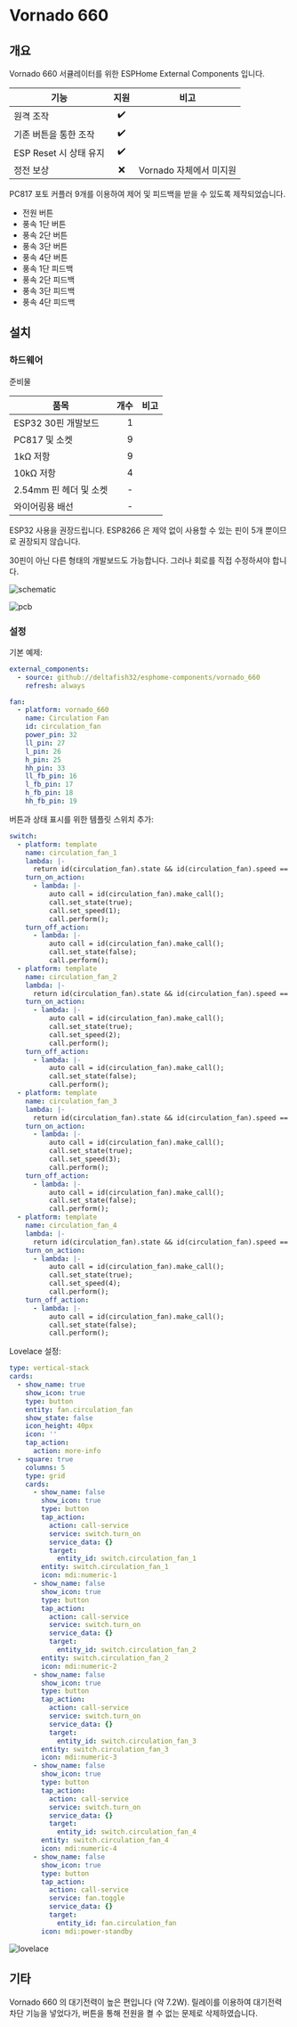 # Vornado 660
## 개요
Vornado 660 서큘레이터를 위한 ESPHome External Components 입니다.

| 기능 | 지원 | 비고 |
| - | :-: | - |
| 원격 조작 | ✔️ | |
| 기존 버튼을 통한 조작 | ✔️ | |
| ESP Reset 시 상태 유지 | ✔️ | |
| 정전 보상 | ❌ | Vornado 자체에서 미지원 |

PC817 포토 커플러 9개를 이용하여 제어 및 피드백을 받을 수 있도록 제작되었습니다.

- 전원 버튼
- 풍속 1단 버튼
- 풍속 2단 버튼
- 풍속 3단 버튼
- 풍속 4단 버튼
- 풍속 1단 피드백
- 풍속 2단 피드백
- 풍속 3단 피드백
- 풍속 4단 피드백


## 설치
### 하드웨어
준비물

| 품목 | 개수 | 비고 |
| - | -: | - |
| ESP32 30핀 개발보드 | 1 | |
| PC817 및 소켓 | 9 | |
| 1kΩ 저항 | 9 | |
| 10kΩ 저항 | 4 | |
| 2.54mm 핀 헤더 및 소켓 | - | |
| 와이어링용 배선 | - | |

ESP32 사용을 권장드립니다. ESP8266 은 제약 없이 사용할 수 있는 핀이 5개 뿐이므로 권장되지 않습니다.

30핀이 아닌 다른 형태의 개발보드도 가능합니다. 그러나 회로를 직접 수정하셔야 합니다.

![schematic](./pcb/vornado_schem.png)

![pcb](./pcb/vornado_pcb.png)


### 설정
기본 예제:

```yaml
external_components:
  - source: github://deltafish32/esphome-components/vornado_660
    refresh: always

fan:
  - platform: vornado_660
    name: Circulation Fan
    id: circulation_fan
    power_pin: 32
    ll_pin: 27
    l_pin: 26
    h_pin: 25
    hh_pin: 33
    ll_fb_pin: 16
    l_fb_pin: 17
    h_fb_pin: 18
    hh_fb_pin: 19
```

버튼과 상태 표시를 위한 템플릿 스위치 추가:

```yaml
switch:
  - platform: template
    name: circulation_fan_1
    lambda: |-
      return id(circulation_fan).state && id(circulation_fan).speed == 1;
    turn_on_action:
      - lambda: |-
          auto call = id(circulation_fan).make_call();
          call.set_state(true);
          call.set_speed(1);
          call.perform();
    turn_off_action:
      - lambda: |-
          auto call = id(circulation_fan).make_call();
          call.set_state(false);
          call.perform();
  - platform: template
    name: circulation_fan_2
    lambda: |-
      return id(circulation_fan).state && id(circulation_fan).speed == 2;
    turn_on_action:
      - lambda: |-
          auto call = id(circulation_fan).make_call();
          call.set_state(true);
          call.set_speed(2);
          call.perform();
    turn_off_action:
      - lambda: |-
          auto call = id(circulation_fan).make_call();
          call.set_state(false);
          call.perform();
  - platform: template
    name: circulation_fan_3
    lambda: |-
      return id(circulation_fan).state && id(circulation_fan).speed == 3;
    turn_on_action:
      - lambda: |-
          auto call = id(circulation_fan).make_call();
          call.set_state(true);
          call.set_speed(3);
          call.perform();
    turn_off_action:
      - lambda: |-
          auto call = id(circulation_fan).make_call();
          call.set_state(false);
          call.perform();
  - platform: template
    name: circulation_fan_4
    lambda: |-
      return id(circulation_fan).state && id(circulation_fan).speed == 4;
    turn_on_action:
      - lambda: |-
          auto call = id(circulation_fan).make_call();
          call.set_state(true);
          call.set_speed(4);
          call.perform();
    turn_off_action:
      - lambda: |-
          auto call = id(circulation_fan).make_call();
          call.set_state(false);
          call.perform();
```

Lovelace 설정:

```yaml
type: vertical-stack
cards:
  - show_name: true
    show_icon: true
    type: button
    entity: fan.circulation_fan
    show_state: false
    icon_height: 40px
    icon: ''
    tap_action:
      action: more-info
  - square: true
    columns: 5
    type: grid
    cards:
      - show_name: false
        show_icon: true
        type: button
        tap_action:
          action: call-service
          service: switch.turn_on
          service_data: {}
          target:
            entity_id: switch.circulation_fan_1
        entity: switch.circulation_fan_1
        icon: mdi:numeric-1
      - show_name: false
        show_icon: true
        type: button
        tap_action:
          action: call-service
          service: switch.turn_on
          service_data: {}
          target:
            entity_id: switch.circulation_fan_2
        entity: switch.circulation_fan_2
        icon: mdi:numeric-2
      - show_name: false
        show_icon: true
        type: button
        tap_action:
          action: call-service
          service: switch.turn_on
          service_data: {}
          target:
            entity_id: switch.circulation_fan_3
        entity: switch.circulation_fan_3
        icon: mdi:numeric-3
      - show_name: false
        show_icon: true
        type: button
        tap_action:
          action: call-service
          service: switch.turn_on
          service_data: {}
          target:
            entity_id: switch.circulation_fan_4
        entity: switch.circulation_fan_4
        icon: mdi:numeric-4
      - show_name: false
        show_icon: true
        type: button
        tap_action:
          action: call-service
          service: fan.toggle
          service_data: {}
          target:
            entity_id: fan.circulation_fan
        icon: mdi:power-standby
```

![lovelace](./lovelace.png)


## 기타
Vornado 660 의 대기전력이 높은 편입니다 (약 7.2W). 릴레이를 이용하여 대기전력 차단 기능을 넣었다가, 버튼을 통해 전원을 켤 수 없는 문제로 삭제하였습니다. 
